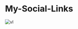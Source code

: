 # My-Social-Links
![vl](https://github.com/truly-vivek/My-Social-Links/assets/86357069/61741d33-910a-4d37-81f9-c25aeec59a15)
